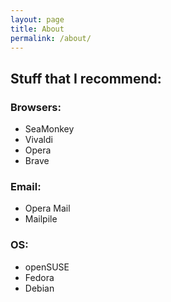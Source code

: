 ```yaml
---
layout: page
title: About
permalink: /about/
---
```


## Stuff that I recommend:

### Browsers:
- SeaMonkey
- Vivaldi
- Opera
- Brave

### Email:
- Opera Mail
- Mailpile

### OS:
- openSUSE
- Fedora
- Debian
